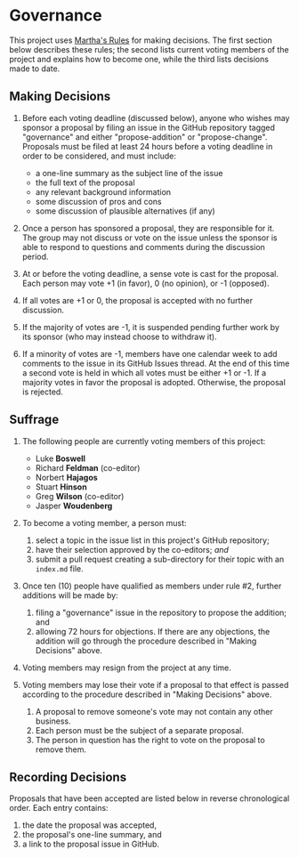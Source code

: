 # Governance

This project uses [Martha's Rules][marthas-rules] for making decisions.
The first section below describes these rules;
the second lists current voting members of the project and explains how to become one,
while the third lists decisions made to date.

## Making Decisions

1.  Before each voting deadline (discussed below),
    anyone who wishes may sponsor a proposal by filing an issue in the GitHub repository tagged "governance"
    and either "propose-addition" or "propose-change".
    Proposals must be filed at least 24 hours before a voting deadline in order to be considered,
    and must include:
    -   a one-line summary as the subject line of the issue
    -   the full text of the proposal
    -   any relevant background information
    -   some discussion of pros and cons
    -   some discussion of plausible alternatives (if any)

2.  Once a person has sponsored a proposal, they are responsible for it.
    The group may not discuss or vote on the issue
    unless the sponsor is able to respond to questions and comments during the discussion period.

4.  At or before the voting deadline,
    a sense vote is cast for the proposal.
    Each person may vote +1 (in favor), 0 (no opinion), or -1 (opposed).

5.  If all votes are +1 or 0,
    the proposal is accepted with no further discussion.

6.  If the majority of votes are -1,
    it is suspended pending further work by its sponsor
    (who may instead choose to withdraw it).

7.  If a minority of votes are -1,
    members have one calendar week to add comments to the issue in its GitHub Issues thread.
    At the end of this time a second vote is held
    in which all votes must be either +1 or -1.
    If a majority votes in favor the proposal is adopted.
    Otherwise, the proposal is rejected.

## Suffrage

1.  The following people are currently voting members of this project:
    -   Luke **Boswell**
    -   Richard **Feldman** (co-editor)
    -   Norbert **Hajagos**
    -   Stuart **Hinson**
    -   Greg **Wilson** (co-editor)
    -   Jasper **Woudenberg**

2.  To become a voting member, a person must:
    1.  select a topic in the issue list in this project's GitHub repository;
    2.  have their selection approved by the co-editors; *and*
    3.  submit a pull request creating a sub-directory for their topic with an `index.md` file.

3.  Once ten (10) people have qualified as members under rule #2,
    further additions will be made by:
    1.  filing a "governance" issue in the repository to propose the addition; and
    2.  allowing 72 hours for objections.
        If there are any objections,
	the addition will go through the procedure described in "Making Decisions" above.

4.  Voting members may resign from the project at any time.

5.  Voting members may lose their vote if a proposal to that effect is passed
    according to the procedure described in "Making Decisions" above.
    1.  A proposal to remove someone's vote may not contain any other business.
    2.  Each person must be the subject of a separate proposal.
    3.  The person in question has the right to vote on the proposal to remove them.

## Recording Decisions

Proposals that have been accepted are listed below in reverse chronological order.
Each entry contains:

1.  the date the proposal was accepted,
2.  the proposal's one-line summary, and
3.  a link to the proposal issue in GitHub.

[marthas-rules]: https://journals.sagepub.com/doi/10.1177/088610998600100206
